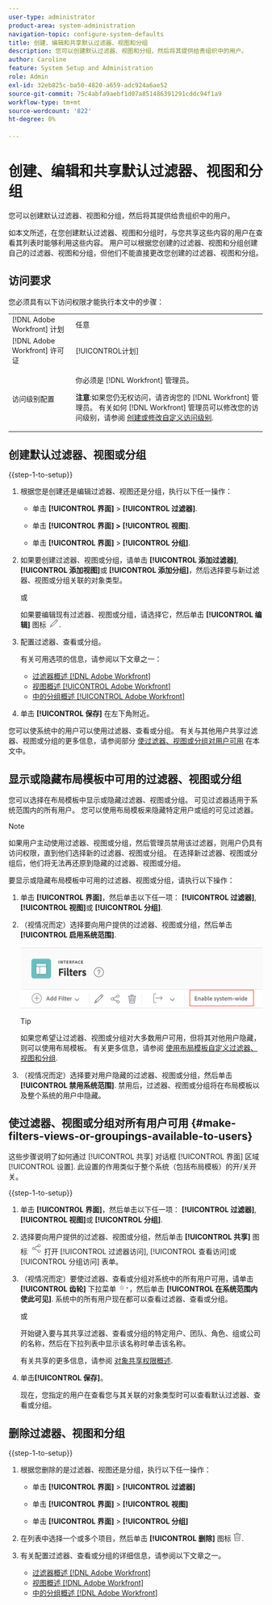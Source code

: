 ```yaml
---
user-type: administrator
product-area: system-administration
navigation-topic: configure-system-defaults
title: 创建、编辑和共享默认过滤器、视图和分组
description: 您可以创建默认过滤器、视图和分组，然后将其提供给贵组织中的用户。
author: Caroline
feature: System Setup and Administration
role: Admin
exl-id: 32eb825c-ba50-4820-a659-adc924a6ae52
source-git-commit: 75c4abfa9aebf1d07a851486391291cddc94f1a9
workflow-type: tm+mt
source-wordcount: '822'
ht-degree: 0%

---
```


# 创建、编辑和共享默认过滤器、视图和分组

<!--
<p data-mc-conditions="QuicksilverOrClassic.Draft mode">***DON'T DELETE, DRAFT OR HIDE THIS ARTICLE. IT IS LINKED TO THE PRODUCT, THROUGH THE CONTEXT SENSITIVE HELP LINKS. **</p>
-->

您可以创建默认过滤器、视图和分组，然后将其提供给贵组织中的用户。

如本文所述，在您创建默认过滤器、视图和分组时，与您共享这些内容的用户在查看其列表时能够利用这些内容。 用户可以根据您创建的过滤器、视图和分组创建自己的过滤器、视图和分组，但他们不能直接更改您创建的过滤器、视图和分组。

## 访问要求

您必须具有以下访问权限才能执行本文中的步骤：

<table style="table-layout:auto"> 
 <col> 
 <col> 
 <tbody> 
  <tr> 
   <td role="rowheader">[!DNL Adobe Workfront] 计划</td> 
   <td>任意</td> 
  </tr> 
  <tr> 
   <td role="rowheader">[!DNL Adobe Workfront] 许可证</td> 
   <td>[!UICONTROL计划]</td> 
  </tr> 
  <tr> 
   <td role="rowheader">访问级别配置</td> 
   <td> <p>你必须是 [!DNL Workfront] 管理员。</p> <p><b>注意</b>:如果您仍无权访问，请咨询您的 [!DNL Workfront] 管理员。 有关如何 [!DNL Workfront] 管理员可以修改您的访问级别，请参阅 <a href="../../../administration-and-setup/add-users/configure-and-grant-access/create-modify-access-levels.md" class="MCXref xref">创建或修改自定义访问级别</a>.</p> </td> 
  </tr> 
 </tbody> 
</table>

## 创建默认过滤器、视图或分组

{{step-1-to-setup}}

1. 根据您是创建还是编辑过滤器、视图还是分组，执行以下任一操作：

   * 单击 **[!UICONTROL 界面]** > **[!UICONTROL 过滤器]**.

   * 单击 **[!UICONTROL 界面] >** **[!UICONTROL 视图]**.

   * 单击 **[!UICONTROL 界面]** > **[!UICONTROL 分组]**.

1. 如果要创建过滤器、视图或分组，请单击 **[!UICONTROL 添加过滤器]**, **[!UICONTROL 添加视图]**&#x200B;或 **[!UICONTROL 添加分组]**，然后选择要与新过滤器、视图或分组关联的对象类型。

   或

   如果要编辑现有过滤器、视图或分组，请选择它，然后单击 **[!UICONTROL 编辑]** 图标 ![“编辑”图标](assets/edit-icon.png).

1. 配置过滤器、查看或分组。

   有关可用选项的信息，请参阅以下文章之一：

   * [过滤器概述 [!DNL Adobe Workfront]](../../../reports-and-dashboards/reports/reporting-elements/filters-overview.md)
   * [视图概述 [!UICONTROL Adobe Workfront]](../../../reports-and-dashboards/reports/reporting-elements/views-overview.md)
   * [中的分组概述 [!UICONTROL Adobe Workfront]](../../../reports-and-dashboards/reports/reporting-elements/groupings-overview.md)

1. 单击 **[!UICONTROL 保存]** 在左下角附近。

您可以使系统中的用户可以使用过滤器、查看或分组。 有关与其他用户共享过滤器、视图或分组的更多信息，请参阅部分 [使过滤器、视图或分组对用户可用](#make-filters-views-or-groupings-available-to-users) 在本文中。


## 显示或隐藏布局模板中可用的过滤器、视图或分组

您可以选择在布局模板中显示或隐藏过滤器、视图或分组。 可见过滤器适用于系统范围内的所有用户。 您可以使用布局模板来隐藏特定用户或组的可见过滤器。

>[!NOTE]
>
>如果用户主动使用过滤器、视图或分组，然后管理员禁用该过滤器，则用户仍具有访问权限，直到他们选择新的过滤器、视图或分组。 在选择新过滤器、视图或分组后，他们将无法再还原到隐藏的过滤器、视图或分组。

要显示或隐藏布局模板中可用的过滤器、视图或分组，请执行以下操作：

1. 单击 **[!UICONTROL 界面]**，然后单击以下任一项： **[!UICONTROL 过滤器]**, **[!UICONTROL 视图]**&#x200B;或 **[!UICONTROL 分组]**.

1. （视情况而定）选择要向用户提供的过滤器、视图或分组，然后单击 **[!UICONTROL 启用系统范围]**.

   ![](assets/enable-system-wide-fvg.png)

   >[!TIP]
   >
   >如果您希望让过滤器、视图或分组对大多数用户可用，但将其对他用户隐藏，则可以使用布局模板。 有关更多信息，请参阅 [使用布局模板自定义过滤器、视图和分组](/help/quicksilver/administration-and-setup/customize-workfront/use-layout-templates/customize-fvg-list-controls-layout-template.md).

1. （视情况而定）选择要对用户隐藏的过滤器、视图或分组，然后单击 **[!UICONTROL 禁用系统范围]**. 禁用后，过滤器、视图或分组将在布局模板以及整个系统的用户中隐藏。


## 使过滤器、视图或分组对所有用户可用 {#make-filters-views-or-groupings-available-to-users}

这些步骤说明了如何通过 [!UICONTROL 共享] 对话框 [!UICONTROL 界面] 区域 [!UICONTROL 设置]. 此设置的作用类似于整个系统（包括布局模板）的开/关开关。

{{step-1-to-setup}}

1. 单击 **[!UICONTROL 界面]**，然后单击以下任一项： **[!UICONTROL 过滤器]**, **[!UICONTROL 视图]**&#x200B;或 **[!UICONTROL 分组]**.

1. 选择要向用户提供的过滤器、视图或分组，然后单击 **[!UICONTROL 共享]** 图标 ![“共享”图标](assets/share-icon.png) 打开 [!UICONTROL 过滤器访问], [!UICONTROL 查看访问]或 [!UICONTROL 分组访问] 表单。
1. （视情况而定）要使过滤器、查看或分组对系统中的所有用户可用，请单击 **[!UICONTROL 齿轮]** 下拉菜单 ![](assets/gear-menu-for-sharing-items.png)，然后单击 **[!UICONTROL 在系统范围内使此可见]**. 系统中的所有用户现在都可以查看过滤器、查看或分组。

   或

   开始键入要与其共享过滤器、查看或分组的特定用户、团队、角色、组或公司的名称，然后在下拉列表中显示该名称时单击该名称。

   有关共享的更多信息，请参阅 [对象共享权限概述](../../../workfront-basics/grant-and-request-access-to-objects/sharing-permissions-on-objects-overview.md).

1. 单击&#x200B;**[!UICONTROL 保存]**。

   现在，您指定的用户在查看您与其关联的对象类型时可以查看默认过滤器、查看或分组。

## 删除过滤器、视图和分组

{{step-1-to-setup}}

1. 根据您删除的是过滤器、视图还是分组，执行以下任一操作：

   * 单击 **[!UICONTROL 界面]** > **[!UICONTROL 过滤器]**

   * 单击 **[!UICONTROL 界面]** > **[!UICONTROL 视图]**

   * 单击 **[!UICONTROL 界面]** > **[!UICONTROL 分组]**

1. 在列表中选择一个或多个项目，然后单击 **[!UICONTROL 删除]** 图标 ![“删除”图标](assets/delete.png).
1. 有关配置过滤器、查看或分组的详细信息，请参阅以下文章之一。

   * [过滤器概述 [!DNL Adobe Workfront]](../../../reports-and-dashboards/reports/reporting-elements/filters-overview.md)
   * [视图概述 [!DNL Adobe Workfront]](../../../reports-and-dashboards/reports/reporting-elements/views-overview.md)
   * [中的分组概述 [!DNL Adobe Workfront]](../../../reports-and-dashboards/reports/reporting-elements/groupings-overview.md)
